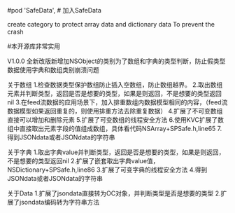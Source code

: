 #pod 'SafeData',                   # 加入SafeData

create category to protect array data and dictionary data To prevent the crash


#本开源库非常实用

V1.0.0 全新改版新增加NSObject的类别为了数组和字典的类型判断，防止假类型数据使用字典和数组类别崩溃问题

关于数组
1.检查数据类型保护数组防止插入空数组，防止数组越界。
2.取出数组元素并判断类型，返回是否是想要的类型，如果是则返回，不是想要的类型返回nil
3.在feed流数据的应用场景下，加入排重数组内数据模型相同的内容，（feed流数据模型如果返回重复的，则使用排重方法去除重复数据）
4.扩展了不可变数组直接可以增加和删除元素
5.扩展了可变数组的线程安全方法
6.使用KVC扩展了数组中直接取出元素字段的值组成数组，具体看代码NSArray+SPSafe.h,line65
7.得到JSONdata或者JSONdata的字符串

关于字典
1.取出字典value并判断类型，返回是否是想要的类型，如果是则返回，不是想要的类型返回nil
2.扩展了嵌套取出字典value值，NSDictionary+SPSafe.h,line86
3.扩展了可变字典的线程安全方法
4.得到JSONdata或者JSONdata的字符串

关于Data
1.扩展了jsondata直接转为OC对象，并判断类型是否是想要的类型
2.扩展了jsondata编码转为字符串方法

